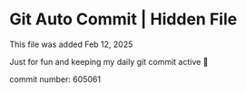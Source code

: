 # Git Auto Commit | Hidden File

This file was added Feb 12, 2025

Just for fun and keeping my daily git commit active 🤪

commit number: 605061
